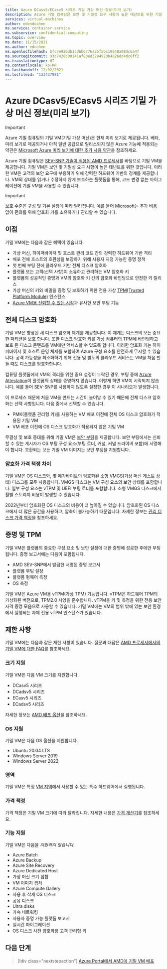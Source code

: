 ```yaml
---
title: Azure DCasv5/ECasv5 시리즈 기밀 가상 머신 정보(미리 보기)
description: Azure 기밀 컴퓨팅은 보안 및 기밀성 요구 사항이 높은 테넌트를 위한 기밀 VM(기밀 가상 머신)을 제공합니다.
services: virtual-machines
author: edendcohen
ms.service: container-service
ms.subservice: confidential-computing
ms.topic: overview
ms.date: 11/15/2021
ms.author: edcohen
ms.openlocfilehash: bfc7e926db1cd6b6776a25f5bc19848a08dc6a4f
ms.sourcegitcommit: 93c7420c00141af83ed3294923b4826dd4dc6ff2
ms.translationtype: HT
ms.contentlocale: ko-KR
ms.lasthandoff: 12/02/2021
ms.locfileid: "133437981"
---
```

# <a name="about-azure-dcasv5ecasv5-series-confidential-virtual-machines-preview"></a>Azure DCasv5/ECasv5 시리즈 기밀 가상 머신 정보(미리 보기)

> [!IMPORTANT]
> Azure 기밀 컴퓨팅의 기밀 VM(기밀 가상 머신)은 현재 미리 보기로 제공됩니다.
> 베타, 미리 보기로 제공되거나 아직 일반 공급으로 릴리스되지 않은 Azure 기능에 적용되는 약관은 [Microsoft Azure 미리 보기에 대한 추가 사용 약관](https://azure.microsoft.com/support/legal/preview-supplemental-terms/)을 참조하세요.

Azure 기밀 컴퓨팅은 [SEV-SNP 기술이 적용된 AMD 프로세서](virtual-machine-solutions-amd.md)를 바탕으로 기밀 VM을 제공합니다. 기밀 VM은 보안 및 기밀성 요구 사항이 높은 테넌트를 위한 것입니다. 이러한 VM은 고객의 보안 요구에 부응하기 위해 강력한 하드웨어 기반의 경계를 제공합니다. VM의 상태를 읽거나 수정하지 않게 보호하는 플랫폼을 통해, 코드 변경 없는 마이그레이션에 기밀 VM을 사용할 수 있습니다.

> [!IMPORTANT]
> 보호 수준은 구성 및 기본 설정에 따라 달라집니다. 예를 들어 Microsoft는 추가 비용 없이 편의를 위해 암호화 키를 소유하거나 관리할 수 있습니다.

## <a name="benefits"></a>이점

기밀 VM에는 다음과 같은 혜택이 있습니다.

- 가상 머신, 하이퍼바이저 및 호스트 관리 코드 간의 강력한 하드웨어 기반 격리
- 배포 전에 호스트의 호환성을 보장하기 위해 사용자 지정 가능한 증명 정책
- 첫 번째 부팅 전에 클라우드 기반 전체 디스크 암호화
- 플랫폼 또는 고객(선택 사항)이 소유하고 관리하는 VM 암호화 키
- 플랫폼의 성공적인 증명과 VM의 암호화 키 간의 암호화 바인딩으로 안전한 키 릴리스
- 가상 머신의 키와 비밀을 증명 및 보호하기 위한 전용 가상 [TPM(Trusted Platform Module)](/windows/security/information-protection/tpm/trusted-platform-module-overview) 인스턴스
- [Azure VM용 신뢰할 수 있는 시작](../virtual-machines/trusted-launch.md)과 유사한 보안 부팅 기능

## <a name="full-disk-encryption"></a>전체 디스크 암호화

기밀 VM은 향상된 새 디스크 암호화 체계를 제공합니다. 이 체계는 디스크의 모든 중요 한 파티션을 보호 합니다. 또한 디스크 암호화 키를 가상 컴퓨터의 TPM에 바인딩하고 보호 된 디스크 콘텐츠를 VM에만 액세스할 수 있도록 합니다. 이러한 암호화 키는 하이퍼바이저 및 호스트 운영 체제를 포함하여 Azure 구성 요소를 안전하게 무시할 수 있습니다. 공격 가능성을 최소화하기 위해 전용 및 별도의 클라우드 서비스는 VM을 처음 만들 때도 디스크를 암호화합니다.

컴퓨팅 플랫폼에서 VM의 격리를 위한 중요 설정이 누락된 경우, 부팅 중에 [Azure Attestation](https://azure.microsoft.com/services/azure-attestation/)이 플랫폼의 상태를 증명하지 않습니다. 이렇게 하면 VM이 시작되지 않습니다. 예를 들어 SEV-SNP를 사용하지 않도록 설정한 경우 이 시나리오가 발생합니다. 

이 프로세스 때문에 처음 VM을 만드는 시간이 늘어날 수 있기 때문에 전체 디스크 암호화는 선택 사항입니다. 다음 중에서 선택할 수 있습니다.

 - PMK(플랫폼 관리형 키)를 사용하는 VM 배포 이전에 전체 OS 디스크 암호화가 적용된 기밀 VM
 - VM 배포 이전에 OS 디스크 암호화가 적용되지 않은 기밀 VM

무결성 및 보호 증대를 위해 기밀 VM은 [보안 부팅](https://docs.microsoft.com/windows-hardware/design/device-experiences/oem-secure-boot)을 제공합니다. 보안 부팅에서는 신뢰할 수 있는 게시자가 OS 부팅 구성 요소(부팅 로더, 커널, 커널 드라이버 포함)에 서명해야 합니다. 호환되는 모든 기밀 VM 이미지는 보안 부팅을 지원합니다. 

### <a name="encryption-pricing-differences"></a>암호화 가격 책정 차이

기밀 VM은 OS 디스크와, 몇 메가바이트의 암호화된 소형 VMGS(가상 머신 게스트 상태) 디스크를 모두 사용합니다. VMGS 디스크는 VM 구성 요소의 보안 상태를 포함합니다. 일부 구성 요소는 vTPM 및 UEFI 부팅 로더를 포함합니다. 소형 VMGS 디스크에서 월별 스토리지 비용이 발생할 수 있습니다.

2022년부터 암호화된 OS 디스크의 비용이 더 높아질 수 있습니다. 암호화된 OS 디스크에서 더 많은 공간을 사용하고, 압축이 불가능하기 때문입니다. 자세한 정보는 [관리 디스크 가격 책정](https://azure.microsoft.com/pricing/details/managed-disks/)을 참조하세요.

## <a name="attestation-and-tpm"></a>증명 및 TPM

기밀 VM은 플랫폼의 중요한 구성 요소 및 보안 설정에 대한 증명에 성공한 후에만 부팅됩니다. 증명 보고서에는 다음이 포함됩니다.

- AMD SEV-SNP에서 발급한 서명된 증명 보고서
- 플랫폼 부팅 설정
- 플랫폼 펌웨어 측정
- OS 측정

기밀 VM은 Azure VM용 vTPM(가상 TPM) 기능입니다. vTPM은 하드웨어 TPM의 가상화된 버전으로, TPM2.0 사양을 준수합니다. vTPM을 키 및 측정을 위한 전용 보안 자격 증명 모음으로 사용할 수 있습니다. 기밀 VM에는 VM의 범위 밖에 있는 보안 환경에서 실행되는 자체 전용 vTPM 인스턴스가 있습니다. 

## <a name="limitations"></a>제한 사항

기밀 VM에는 다음과 같은 제한 사항이 있습니다. 질문과 대답은 [AMD 프로세서에서의 기밀 VM에 대한 FAQ](./confidential-vm-faq-amd.yml)를 참조하세요.

### <a name="size-support"></a>크기 지원

기밀 VM은 다음 VM 크기를 지원합니다.

- DCasv5 시리즈
- DCadsv5 시리즈 
- ECasv5 시리즈
- ECadsv5 시리즈

 자세한 정보는 [AMD 배포 옵션](virtual-machine-solutions-amd.md)을 참조하세요.
### <a name="os-support"></a>OS 지원

기밀 VM은 다음 OS 옵션을 지원합니다.

- Ubuntu 20.04 LTS
- Windows Server 2019
- Windows Server 2022

### <a name="regions"></a>영역

기밀 VM은 특정 [VM 지역](https://azure.microsoft.com/global-infrastructure/services/?products=virtual-machines)에서 사용할 수 있는 특수 하드웨어에서 실행됩니다.
 
### <a name="pricing"></a>가격 책정

가격 책정은 기밀 VM 크기에 따라 달라집니다. 자세한 내용은 [가격 계산기](https://azure.microsoft.com/pricing/calculator/)를 참조하세요.

### <a name="feature-support"></a>기능 지원

기밀 VM은 다음을 *지원하지 않습니다*.

- Azure Batch
- Azure Backup
- Azure Site Recovery
- Azure Dedicated Host 
- 가상 머신 크기 집합
- VM 이미지 캡처
- Azure Compute Gallery
- 사용 후 삭제 OS 디스크
- 공유 디스크
- Ultra disks
- 가속 네트워킹
- 사용자 증명 가능 플랫폼 보고서
- 실시간 마이그레이션
- OS 디스크 사전 암호화용 고객 관리형 키

## <a name="next-steps"></a>다음 단계

> [!div class="nextstepaction"]
> [Azure Portal에서 AMD에 기밀 VM 배포](quick-create-confidential-vm-portal-amd.md)
